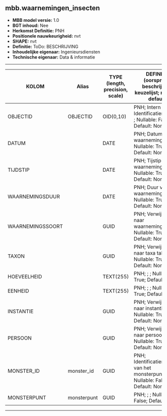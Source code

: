 ## mbb.waarnemingen_insecten

* __MBB model versie:__ 1.0
* __BGT inhoud:__ Nee
* __Herkomst Definitie:__ PNH
* __Positionele nauwkeurigheid:__ nvt
* __SHAPE:__ nvt
* __Definitie:__ ToDo: BESCHRIJVING
* __Inhoudelijke eigenaar:__ Ingenieursdiensten
* __Technische eigenaar:__ Data & informatie

***


|KOLOM                               |Alias                             | TYPE (length, precision, scale) | DEFINITIE (oorsprong; beschrijving; keuzelijst; nullable; default)                               |
|------                              |----                              |---------------------------------|--------------------------------------------------------------------------------------------------
|OBJECTID                            |OBJECTID                          | OID(0,10)                       | PNH; Intern ArcGIS Identificatienummer; ; Nullable: False; Default: None |
|DATUM                               |                                  | DATE                            | PNH; Datum van de waarneming; ; Nullable: True; Default: None                                    |
|TIJDSTIP                            |                                  | DATE                            | PNH; Tijstip van de waarneming; ; Nullable: True; Default: None                                  |
|WAARNEMINGSDUUR                     |                                  | DATE                            | PNH; Duur van de waarneming ; ; Nullable: True; Default: None                                    |
|WAARNEMINGSSOORT                    |                                  | GUID                            | PNH; Verwijzing naar waarnemingssoort; ; Nullable: True; Default: None                           |
|TAXON                               |                                  | GUID                            | PNH; Verwijzing naar taxa tabel; ; Nullable: True; Default: None                                 |
|HOEVEELHEID                         |                                  | TEXT(255)                       | PNH; ; ; Nullable: True; Default: None                                                           |
|EENHEID                             |                                  | TEXT(255)                       | PNH; ; ; Nullable: True; Default: None                                                           |
|INSTANTIE                           |                                  | GUID                            | PNH; Verwijzing naar instantie; ; Nullable: True; Default: None                                  |
|PERSOON                             |                                  | GUID                            | PNH; Verwijzing naar persoon; ; Nullable: True; Default: None                                    |
|MONSTER_ID                          |monster_id                        | GUID                            | PNH; Identificatienummer van het monsterpunt; ; Nullable: False; Default: None                   |
|MONSTERPUNT                         |monsterpunt                       | GUID                            | PNH; ; ; Nullable: False; Default: None                                                          |
***

